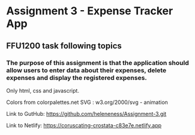 # Assignment 3 - Expense Tracker App
## FFU1200 task following topics

### The purpose of this assignment is that the application should allow users to enter data about their expenses, delete expenses and display the registered expenses.

Only html, css and javascript.

Colors from colorpalettes.net
SVG : w3.org/2000/svg - animation

Link to GutHub: https://github.com/heleneness/Assignment-3.git

Link to Netlify: https://coruscating-crostata-c83e7e.netlify.app